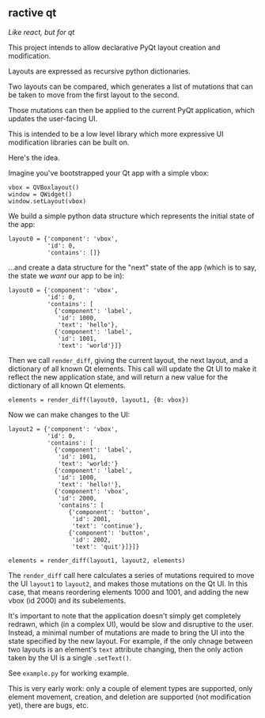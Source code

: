 ## ractive qt

_Like react, but for qt_

This project intends to allow declarative PyQt layout creation and modification.

Layouts are expressed as recursive python dictionaries.

Two layouts can be compared, which generates a list of mutations that can be taken to move from the first layout to the second.

Those mutations can then be applied to the current PyQt application, which updates the user-facing UI.

This is intended to be a low level library which more expressive UI modification libraries can be built on.

Here's the idea.

Imagine you've bootstrapped your Qt app with a simple vbox:

    vbox = QVBoxlayout()
    window = QWidget()
    window.setLayout(vbox)

We build a simple python data structure which represents the initial state of the app:

    layout0 = {'component': 'vbox',
               'id': 0,
               'contains': []}

...and create a data structure for the "next" state of the app (which is to say, the state we _want_ our app to be in):

    layout0 = {'component': 'vbox',
               'id': 0,
               'contains': [
                 {'component': 'label',
                  'id': 1000,
                  'text': 'hello'},
                 {'component': 'label',
                  'id': 1001,
                  'text': 'world'}]}

Then we call `render_diff`, giving the current layout, the next layout, and a dictionary of all known Qt elements. This call will update the Qt UI to make it reflect the new application state, and will return a new value for the dictionary of all known Qt elements.

    elements = render_diff(layout0, layout1, {0: vbox})

Now we can make changes to the UI:

    layout2 = {'component': 'vbox',
               'id': 0,
               'contains': [
                 {'component': 'label',
                  'id': 1001,
                  'text': 'world:'}
                 {'component': 'label',
                  'id': 1000,
                  'text': 'hello!'},
                 {'component': 'vbox',
                  'id': 2000,
                  'contains': [
                     {'component': 'button',
                      'id': 2001,
                      'text': 'continue'},
                     {'component': 'button',
                      'id': 2002,
                      'text': 'quit'}]}]}

    elements = render_diff(layout1, layout2, elements)

The `render_diff` call here calculates a series of mutations required to move the UI `layout1` to `layout2`, and makes those mutations on the Qt UI. In this case, that means reordering elements 1000 and 1001, and adding the new vbox (id 2000) and its subelements.

It's important to note that the application doesn't simply get completely redrawn, which (in a complex UI), would be slow and disruptive to the user. Instead, a minimal number of mutations are made to bring the UI into the state specified by the new layout. For example, if the only chnage between two layouts is an element's `text` attribute changing, then the only action taken by the UI is a single `.setText()`.

See `example.py` for working example.

This is very early work: only a couple of element types are supported, only element movement, creation, and deletion are supported (not modification yet), there are bugs, etc.
